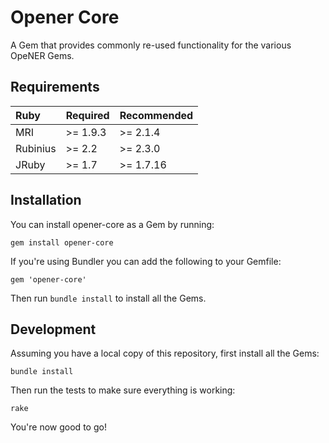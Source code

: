 # Opener Core

A Gem that provides commonly re-used functionality for the various OpeNER Gems.

## Requirements

| Ruby     | Required      | Recommended |
|:---------|:--------------|:------------|
| MRI      | >= 1.9.3      | >= 2.1.4    |
| Rubinius | >= 2.2        | >= 2.3.0    |
| JRuby    | >= 1.7        | >= 1.7.16   |

## Installation

You can install opener-core as a Gem by running:

    gem install opener-core

If you're using Bundler you can add the following to your Gemfile:

    gem 'opener-core'

Then run `bundle install` to install all the Gems.

## Development

Assuming you have a local copy of this repository, first install all the Gems:

    bundle install

Then run the tests to make sure everything is working:

    rake

You're now good to go!
